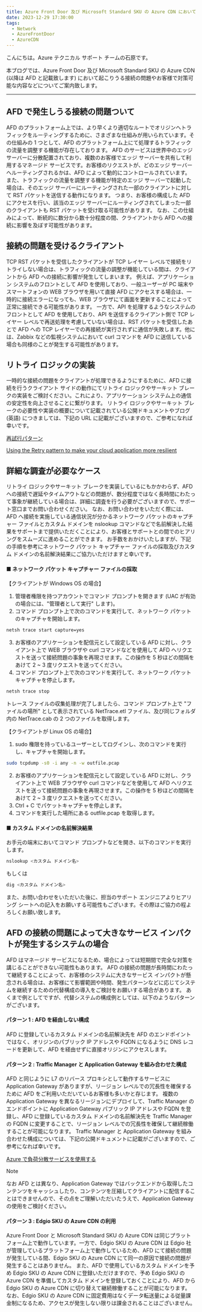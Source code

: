```yaml
---
title: Azure Front Door 及び Microsoft Standard SKU の Azure CDN において発生する接続の問題
date: 2023-12-29 17:30:00 
tags:
  - Network
  - AzureFrontDoor
  - AzureCDN
---
```


こんにちは。Azure テクニカル サポート チームの石原です。

本ブログでは、Azure Front Door 及び Microsoft Standard SKU の Azure CDN (以降は AFD と記載致します) において起こりうる接続の問題やお客様で対策可能な内容などについてご案内致します。

<!-- more -->

---

## AFD で発生しうる接続の問題ついて
AFD のプラットフォーム上では、より早くより適切なルートでオリジンへトラフィックをルーティングするために、さまざまな仕組みが用いられています。その仕組みの 1 つとして、AFD のプラットフォーム上にて処理するトラフィックの流量を調整する機能が存在しております。 
AFD のサービスは世界中のエッジ サーバーに分散配置されており、複数のお客様でエッジ サーバーを共有して利用するマネージド サービスです。お客様のリクエストが、どのエッジ サーバーへルーティングされるかは、AFD によって動的にコントロールされています。
また、トラフィックの流量を調整する機能が特定のエッジ サーバーで起動した場合は、そのエッジ サーバーにルーティングされた一部のクライアントに対して RST パケットを送信する動作になります。
つまり、お客様の構成した AFD にアクセスを行い、該当のエッジ サーバーにルーティングされてしまった一部のクライアントも RST パケットを受け取る可能性があります。
なお、この仕組みによって、断続的に数分から数十分程度の間、クライアントから AFD への接続に影響を及ぼす可能性があります。



## 接続の問題を受けるクライアント
TCP RST パケットを受信したクライアントが TCP レイヤー レベルで接続をリトライしない場合は、トラフィックの流量の調整が機能している間は、クライアントから AFD への接続に影響が発生してしまいます。
例えば、アプリケーション システムのフロントとして AFD を使用しており、一般ユーザーが PC 端末やスマートフォンの WEB ブラウザを用いて直接 AFD にアクセスする場合は、一時的に接続エラーになっても、WEB ブラウザにて画面を更新することによって正常に接続できる可能性があります。
一方で、API を処理するようなシステムのフロントとして AFD を使用しており、API を送信するクライアント側で TCP レイヤー レベルで再送処理を考慮していない場合は、RST パケットを受信したあとで AFD への TCP レイヤーでの再接続が実行されずに通信が失敗します。他には、Zabbix などの監視システムにおいて curl コマンドを AFD に送信している場合も同様のことが発生する可能性があります。



## リトライ ロジックの実装
一時的な接続の問題をクライアントが処理できるようにするために、AFD に接続を行うクライアント サイドの動作にてリトライ ロジックやサーキット ブレークの実装をご検討ください。これにより、アプリケーション システム上の通信の安定性を向上させることに繋がります。
リトライ ロジックやサーキット ブレークの必要性や実装の概要について記載されている公開ドキュメントやブログ (英語) につきましては、下記の URL に記載がございますので、ご参考になれば幸いです。

[再試行パターン](https://learn.microsoft.com/ja-jp/azure/architecture/patterns/retry)

[Using the Retry pattern to make your cloud application more resilient](https://azure.microsoft.com/en-us/blog/using-the-retry-pattern-to-make-your-cloud-application-more-resilient/)



## 詳細な調査が必要なケース
リトライ ロジックやサーキット ブレークを実装しているにもかかわらず、AFD への接続で遅延やタイムアウトなどの問題が、数分程度ではなく長時間にわたって事象が継続している場合は、詳細に調査を行う必要がございますので、サポート窓口までお問い合わせください。
なお、お問い合わせをいただく際には、AFD へ接続を実施している通信状況が分かるネットワーク パケットのキャプチャー ファイルとカスタム ドメインを nslookup コマンドなどで名前解決した結果をサポートまで提供いただくことにより、お客様とサポートとの間でのヒアリングをスムーズに進めることができます。
お手数をおかけいたしますが、下記の手順を参考にネットワーク パケット キャプチャー ファイルの採取及びカスタム ドメインの名前解決結果にご協力いただけますと幸いです。


#### ■ ネットワーク パケット キャプチャー ファイルの採取
【クライアントが Windows OS の場合】
1. 管理者権限を持つアカウントでコマンド プロンプトを開きます (UAC が有効の場合には、"管理者として実行" します)。
2. コマンド プロンプト上で次のコマンドを実行して、ネットワーク パケットのキャプチャを開始します。
```Bash
netsh trace start capture=yes
```
3. お客様のアプリケーションを配信元として設定している AFD に対し、クライアント上で WEB ブラウザや curl コマンドなどを使用して AFD へリクエストを送って接続問題の事象を再現させます。この操作を 5 秒ほどの間隔をあけて 2 ~ 3 度リクエストを送ってください。
4. コマンド プロンプト上で次のコマンドを実行して、ネットワーク パケット キャプチャを停止します。
```Bash
netsh trace stop
```
トレース ファイルの収集処理が完了しましたら、コマンド プロンプト上で "ファイルの場所" として表示されている NetTrace.etl ファイル、及び同じフォルダ内の NetTrace.cab の 2 つのファイルを取得します。


【クライアントが Linux OS の場合】
1. sudo 権限を持っているユーザーとしてログインし、次のコマンドを実行し、キャプチャを開始します。
```Bash
sudo tcpdump -s0 -i any -n -w outfile.pcap
```
2. お客様のアプリケーションを配信元として設定している AFD に対し、クライアント上で WEB ブラウザや curl コマンドなどを使用して AFD へリクエストを送って接続問題の事象を再現させます。この操作を 5 秒ほどの間隔をあけて 2 ~ 3 度リクエストを送ってください。
3. Ctrl + C でパケットキャプチャを停止します。
4. コマンドを実行した場所にある outfile.pcap を取得します。


#### ■ カスタム ドメインの名前解決結果
お手元の端末においてコマンド プロンプトなどを開き、以下のコマンドを実行します。
```Bash
nslookup <カスタム ドメイン名>
```
もしくは
```Bash
dig <カスタム ドメイン名>
```

また、お問い合わせをいただいた後に、担当のサポート エンジニアよりヒアリング シートへの記入をお願いする可能性もございます。その際はご協力の程よろしくお願い致します。



## AFD の接続の問題によって大きなサービス インパクトが発生するシステムの場合
AFD はマネージド サービスになるため、場合によっては短期間で完全な対策を講じることができない可能性もあります。
AFD の接続の問題が長時間にわたって継続することによって、お客様のシステムに大きなサービス インパクトが懸念される場合は、お客様にて影響範囲や時間、発生パターンなどに応じてシステムを継続するための代替構成の導入をご検討をお願いする場合があります。
あくまで例としてですが、代替システムの構成例としては、以下のようなパターンがございます。

#### パターン 1 : AFD を経由しない構成
AFD に登録しているカスタム ドメインの名前解決先を AFD のエンドポイントではなく、オリジンのパブリック IP アドレスや FQDN になるように DNS レコードを更新して、AFD を経由せずに直接オリジンにアクセスします。

#### パターン 2 : Traffic Manager と Application Gateway を組み合わせた構成
AFD と同じように L7 のリバース プロキシとして動作するサービスに Application Gateway がありますが、リージョン レベルでの冗長性を確保するために AFD をご利用いただいているお客様も多いかと存じます。
複数の Application Gateway を異なるリージョンにデプロイして、Traffic Manager のエンドポイントに Application Gateway パブリック IP アドレスや FQDN を登録し、AFD に登録しているカスタム ドメインの名前解決先を Traffic Manager の FQDN に変更することで、リージョン レベルでの冗長性を確保して継続稼働することが可能になります。
Traffic Manager と Application Gateway を組み合わせた構成については、下記の公開ドキュメントに記載がございますので、ご参考になれば幸いです。

[Azure で負荷分散サービスを使用する](https://learn.microsoft.com/ja-jp/azure/traffic-manager/traffic-manager-load-balancing-azure)

> [!NOTE]
> なお AFD とは異なり、Application Gateway ではバックエンドから取得したコンテンツをキャッシュしたり、コンテンツを圧縮してクライアントに配信することはできませんので、その点をご理解いただいたうえで、Application Gateway の使用をご検討ください。
>

#### パターン 3 : Edgio SKU の Azure CDN の利用
Azure Front Door と Microsoft Standard SKU の Azure CDN は同じプラットフォーム上で動作しています。一方で、Edgio SKU の Azure CDN は Edgio 社が管理しているプラットフォーム上で動作しているため、AFD にて接続の問題が発生している間、Edgio SKU の Azure CDN にて同一の原因で接続の問題が発生することはありません。
また、AFD で使用しているカスタム ドメインを予め Edgio SKU の Azure CDN に登録いただけますので、予め Edgio SKU の Azure CDN を準備してカスタム ドメインを登録しておくことにより、AFD から Edgio SKU の Azure CDN に切り替えて継続稼働することが可能になります。
なお、Edgio SKU の Azure CDN に固定費用はなくデータ転送量による従量課金制になるため、アクセスが発生しない限りは課金されることはございません。

